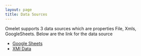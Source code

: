 ```yaml
---
layout: page
title: Data Sources
---
```


Omelet supports 3 data sources which are properties File, Xmls, GoogleSheets.
Below are the link for the data source 

* [Google Sheets](../Data/GoogleData)
* [XMl Data](../Data/XMLData)